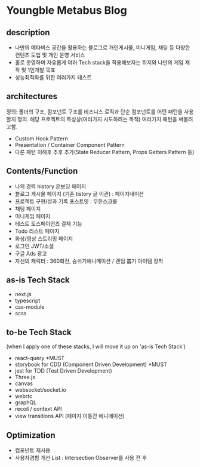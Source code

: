 # Youngble Metabus Blog

## description

- 나만의 메타버스 공간을 활용하는 블로그로 개인게시물, 미니게임, 채팅 등 다양한 컨텐츠 도입 및 개인 운영 서비스
- 홀로 운영하며 자유롭게 여러 Tech stack을 적용해보자는 취지와 나만의 게임 제작 및 1인개발 목표
- 성능최적화를 위한 여러가지 테스트

## architectures
정의: 폴더의 구조, 컴포넌트 구조를 비즈니스 로직과 단순 컴포넌트를 어떤 패턴을 사용할지 정의.
해당 프로젝트의 특성상(여러가지 시도하려는 목적) 여러가지 패턴을 써볼려고함.
- Custom Hook Pattern 
- Presentation / Container Component Pattern
- 다른 패턴 이해후 추후 추가(State Reducer Pattern, Props Getters Pattern 등)

## Contents/Function

- 나의 경력 history 온보딩 페이지
- 블로그 게시물 페이지 (기존 tistory 글 이관) : 페이지네이션
- 프로젝트 구현/성과 기록 포스트잇 : 무한스크롤
- 채팅 페이지
- 미니게임 페이지
- 테스트 토스페이먼츠 결제 기능
- Todo 리스트 페이지 
- 화상/영상 스트리밍 페이지
- 로그인 JWT/소셜
- 구글 Ads 광고
- 자신의 캐릭터 : 360회전, 숨쉬기애니메이션 / 랜덤 뽑기 아이템 장착 



## as-is Tech Stack

- next.js
- typescript
- css-module
- scss

## to-be Tech Stack

(when I apply one of these stacks, I will move it up on 'as-is Tech Stack')

- react-query *MUST
- storybook for CDD (Component Driven Development) *MUST
- jest for TDD (Test Driven Development)
- Three.js
- canvas
- websocket/socket.io
- webrtc
- graphQL
- recoil / context API
- view transitions API (페이지 이동간 에니메이션)
## Optimization
- 컴포넌트 재사용
- 사용자경험 개선 List : Intersection Observer를 사용 전 후 

